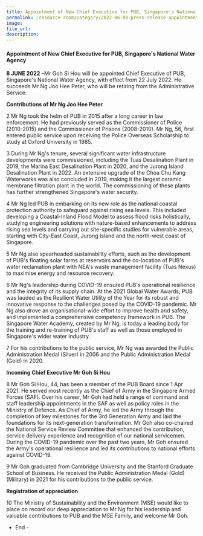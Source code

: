 ```yaml
---  
title: Appointment of New Chief Executive for PUB, Singapore's National Water Agency 
permalink: /resource-room/category/2022-06-08-press-release-appointment-of-new-chief-executive-PUB/  
image:  
file_url:  
description:  
---  
```


#### Appointment of New Chief Executive for PUB, Singapore's National Water Agency

**8 JUNE 2022** –Mr Goh Si Hou will be appointed Chief Executive of PUB, Singapore&#39;s National Water Agency, with effect from 22 July 2022. He succeeds Mr Ng Joo Hee Peter, who will be retiring from the Administrative Service.

**Contributions of Mr Ng Joo Hee Peter**

2 Mr Ng took the helm of PUB in 2015 after a long career in law enforcement. He had previously served as the Commissioner of Police (2010-2015) and the Commissioner of Prisons (2008-2010). Mr Ng, 56, first entered public service upon receiving the Police Overseas Scholarship to study at Oxford University in 1985.

3 During Mr Ng&#39;s tenure, several significant water infrastructure developments were commissioned, including the Tuas Desalination Plant in 2019, the Marina East Desalination Plant in 2020, and the Jurong Island Desalination Plant in 2022. An extensive upgrade of the Choa Chu Kang Waterworks was also concluded in 2019, making it the largest ceramic membrane filtration plant in the world. The commissioning of these plants has further strengthened Singapore&#39;s water security.

4 Mr Ng led PUB in embarking on its new role as the national coastal protection authority to safeguard against rising sea levels. This included developing a Coastal-Inland Flood Model to assess flood risks holistically, studying engineering solutions with nature-based enhancements to address rising sea levels and carrying out site-specific studies for vulnerable areas, starting with City-East Coast, Jurong Island and the north-west coast of Singapore.

5 Mr Ng also spearheaded sustainability efforts, such as the development of PUB&#39;s floating solar farms at reservoirs and the co-location of PUB&#39;s water reclamation plant with NEA&#39;s waste management facility (Tuas Nexus) to maximise energy and resource recovery.

6 Mr Ng&#39;s leadership during COVID-19 ensured PUB&#39;s operational resilience and the integrity of its supply chain. At the 2021 Global Water Awards, PUB was lauded as the Resilient Water Utility of the Year for its robust and innovative response to the challenges posed by the COVID-19 pandemic. Mr Ng also drove an organisational-wide effort to improve health and safety, and implemented a comprehensive competency framework in PUB. The Singapore Water Academy, created by Mr Ng, is today a leading body for the training and re-training of PUB&#39;s staff as well as those employed in Singapore&#39;s wider water industry.

7 For his contributions to the public service, Mr Ng was awarded the Public Administration Medal (Silver) in 2006 and the Public Administration Medal (Gold) in 2020.

**Incoming Chief Executive Mr Goh Si Hou**

8 Mr Goh Si Hou, 44, has been a member of the PUB Board since 1 Apr 2021. He served most recently as the Chief of Army in the Singapore Armed Forces (SAF). Over his career, Mr Goh had held a range of command and staff leadership appointments in the SAF as well as policy roles in the Ministry of Defence. As Chief of Army, he led the Army through the completion of key milestones for the 3rd Generation Army and laid the foundations for its next-generation transformation. Mr Goh also co-chaired the National Service Review Committee that enhanced the contribution, service delivery experience and recognition of our national servicemen. During the COVID-19 pandemic over the past two years, Mr Goh ensured the Army&#39;s operational resilience and led its contributions to national efforts against COVID-19.

9 Mr Goh graduated from Cambridge University and the Stanford Graduate School of Business. He received the Public Administration Medal (Gold) (Military) in 2021 for his contributions to the public service.

**Registration of appreciation**

10 The Ministry of Sustainability and the Environment (MSE) would like to place on record our deep appreciation to Mr Ng for his leadership and valuable contributions to PUB and the MSE Family, and welcome Mr Goh.

- End -
